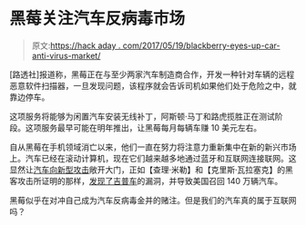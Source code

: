 # 黑莓关注汽车反病毒市场

> 原文:[https://hack aday . com/2017/05/19/blackberry-eyes-up-car-anti-virus-market/](https://hackaday.com/2017/05/19/blackberry-eyes-up-car-anti-virus-market/)

[路透社]报道称，黑莓正在与至少两家汽车制造商合作，开发一种针对车辆的远程恶意软件扫描器，一旦发现问题，该程序就会告诉司机如果他们处于危险之中，就靠边停车。

这项服务将能够为闲置汽车安装无线补丁，阿斯顿·马丁和路虎揽胜正在测试阶段。这项服务最早可能在明年推出，让黑莓每月每辆车赚 10 美元左右。

自从黑莓在手机领域消亡以来，他们一直在努力将注意力重新集中在新的新兴市场上。汽车已经在滚动计算机，现在它们越来越多地通过蓝牙和互联网连接联网。这显然让[汽车向新型攻击](http://hackaday.com/2017/05/14/car-security-experts-dump-all-their-research-and-vulnerabilities-online/)敞开大门，正如【查理·米勒】和【克里斯·瓦拉塞克】的黑客攻击所证明的那样，[发现了吉普车](http://hackaday.com/2015/08/22/how-those-hacker-took-complete-control-of-that-jeep/)的漏洞，并导致美国召回 140 万辆汽车。

黑莓似乎在对冲自己成为汽车反病毒金并的赌注。但是我们的汽车真的属于互联网吗？
